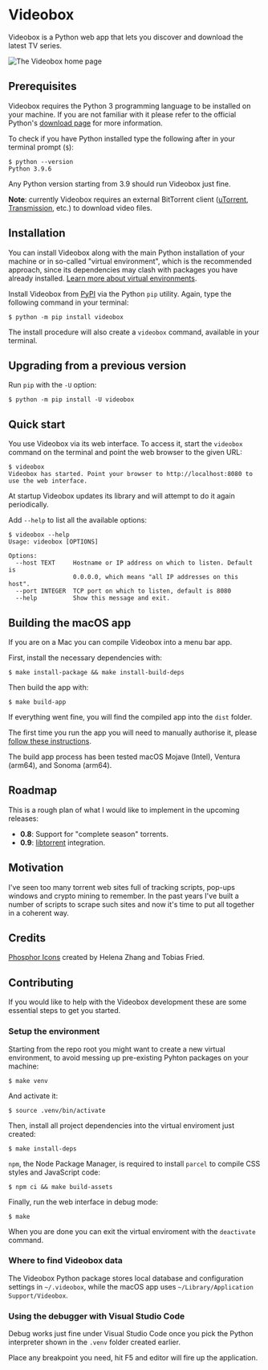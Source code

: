 # Videobox

Videobox is a Python web app that lets you discover and download the latest TV series.

![The Videobox home page](https://videobox.passiomatic.com/screenshot-0.6.jpg?1)

## Prerequisites

Videobox requires the Python 3 programming language to be installed on your machine. If you are not familiar with it please refer to the official Python's [download page][d] for more information. 

To check if you have Python installed type the following after in your terminal prompt (`$`):

```
$ python --version 
Python 3.9.6
```

Any Python version starting from 3.9 should run Videobox just fine. 

**Note**: currently Videobox requires an external BitTorrent client ([uTorrent](https://www.utorrent.com), [Transmission](https://transmissionbt.com), etc.) to download video files.

## Installation

You can install Videobox along with the main Python installation of your machine or in so-called "virtual environment", which is the recommended approach, since its dependencies may clash with packages you have already installed. [Learn more about virtual environments][venv]. 

Install Videobox from [PyPI][2] via the Python `pip` utility. Again, type the following command in your terminal:

```
$ python -m pip install videobox
```

The install procedure will also create a `videobox` command, available in your terminal. 

## Upgrading from a previous version 

Run `pip` with the `-U` option:

```
$ python -m pip install -U videobox
```

## Quick start

You use Videobox via its web interface. To access it, start the `videobox` command on the terminal and point the web browser to the given URL:

```
$ videobox
Videobox has started. Point your browser to http://localhost:8080 to use the web interface.
```

At startup Videobox updates its library and will attempt to do it again periodically.

Add `--help` to list all the available options:

```
$ videobox --help 
Usage: videobox [OPTIONS]

Options:
  --host TEXT     Hostname or IP address on which to listen. Default is
                  0.0.0.0, which means "all IP addresses on this host".
  --port INTEGER  TCP port on which to listen, default is 8080
  --help          Show this message and exit.
```

## Building the macOS app 

If you are on a Mac you can compile Videobox into a menu bar app. 

First, install the necessary dependencies with:

```
$ make install-package && make install-build-deps
```

Then build the app with:

```
$ make build-app
```

If everything went fine, you will find the compiled app into the `dist` folder.

The first time you run the app you will need to manually authorise it, please [follow these instructions][1].

The build app process has been tested macOS Mojave (Intel), Ventura (arm64), and Sonoma (arm64). 


## Roadmap

This is a rough plan of what I would like to implement in the upcoming releases:

* **0.8**: Support for "complete season" torrents.
* **0.9**: [libtorrent][l] integration.

## Motivation 

I've seen too many torrent web sites full of tracking scripts, pop-ups windows and crypto mining to remember. In the past years I've built a number of scripts to scrape such sites and now it's time to put all together in a coherent way. 

## Credits 

[Phosphor Icons][i] created by Helena Zhang and Tobias Fried.

## Contributing

If you would like to help with the Videobox development these are some essential steps to get you started.

### Setup the environment

Starting from the repo root you might want to create a new virtual environment, to avoid messing up pre-existing Pyhton packages on your machine: 

`$ make venv`

And activate it:

`$ source .venv/bin/activate`

Then, install all project dependencies into the virtual enviroment just created:

`$ make install-deps`

`npm`, the Node Package Manager, is required to install `parcel` to compile CSS styles and JavaScript code:

`$ npm ci && make build-assets`

Finally, run the web interface in debug mode:

`$ make`

When you are done you can exit the virtual enviroment with the `deactivate` command.

### Where to find Videobox data

The Videobox Python package stores local database and configuration settings in `~/.videobox`, while the macOS app uses `~/Library/Application Support/Videobox`. 

### Using the debugger with Visual Studio Code

Debug works just fine under Visual Studio Code once you pick the Python interpreter shown in the `.venv` folder created earlier. 

Place any breakpoint you need, hit F5 and editor will fire up the application.


[1]: https://www.funkyspacemonkey.com/how-to-open-applications-from-anywhere-in-macos-sonoma
[2]: https://pypi.org/project/videobox/
[3]: https://brew.sh/
[4]: https://flask.palletsprojects.com/en/2.2.x/cli/
[i]: https://phosphoricons.com
[d]: https://www.python.org/downloads/
[l]: https://github.com/arvidn/libtorrent
[venv]: https://docs.python.org/3/library/venv.html
